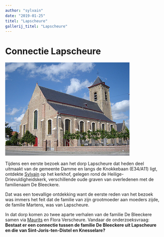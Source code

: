 ```yaml
---
author: "sylvain"
date: "2019-01-25"
titel: "Lapscheure"
gallerij_titel: "Lapscheure"
---
```

# Connectie Lapscheure

![kerkls](kerkls.jpg)

Tijdens een eerste bezoek aan het dorp Lapscheure dat heden deel uitmaakt van de gemeente Damme en langs de Knokkebaan (E34/A11) ligt, 
ontdekte [Sylvain](1950-sylvain-de-bleeckere) op het kerkhof, gelegen rond de Heilige-Drievuldigheidskerk, verschillende oude graven van overledenen met de familienaam De Bleeckere.

Dat was een toevallige ontdekking want de eerste reden van het bezoek was immers het feit dat de familie van zijn grootmoeder aan moeders zijde, de familie Martens, was van Lapscheure.

In dat dorp komen zo twee aparte verhalen van de familie De Bleeckere samen via [Maurits](1916-maurits-de-bleeckere) en Flora Verscheure. Vandaar de onderzoeksvraag: **Bestaat er een connectie tussen de familie De Bleeckere uit Lapscheure en die van Sint-Joris-ten-Distel en Knesselare?**   

